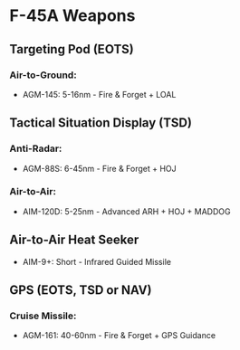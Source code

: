 # F-45A Weapons

## **Targeting Pod (EOTS)**

### **Air-to-Ground:**

- AGM-145: 5-16nm - Fire & Forget + LOAL

## **Tactical Situation Display (TSD)**

### **Anti-Radar:**

- AGM-88S: 6-45nm - Fire & Forget + HOJ

### **Air-to-Air:**

- AIM-120D: 5-25nm - Advanced ARH + HOJ + MADDOG

## **Air-to-Air Heat Seeker**

- AIM-9+: Short - Infrared Guided Missile

## **GPS (EOTS, TSD or NAV)**

### **Cruise Missile:**

- AGM-161: 40-60nm - Fire & Forget + GPS Guidance
